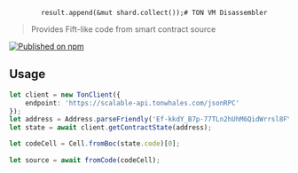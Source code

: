             result.append(&mut shard.collect());# TON VM Disassembler  

> Provides Fift-like code from smart contract source   

[![Published on npm](https://img.shields.io/npm/v/tvm-disassembler.svg?logo=npm)](https://www.npmjs.com/package/tvm-disassembler)  
## Usage
```typescript
let client = new TonClient({
    endpoint: 'https://scalable-api.tonwhales.com/jsonRPC'
});
let address = Address.parseFriendly('Ef-kkdY_B7p-77TLn2hUhM6QidWrrsl8FYWCIvBMpZKprKDH').address;
let state = await client.getContractState(address);

let codeCell = Cell.fromBoc(state.code)[0];
    
let source = await fromCode(codeCell);
```
